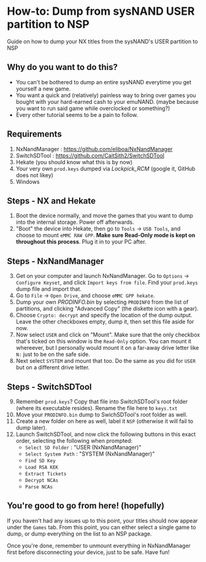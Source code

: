 # How-to: Dump from sysNAND USER partition to NSP
Guide on how to dump your NX titles from the sysNAND's USER partition to NSP

## Why do you want to do this?
- You can't be bothered to dump an entire sysNAND everytime you get yourself a new game.
- You want a quick and (relatively) painless way to bring over games you bought with your hard-earned cash to your emuNAND. (maybe because you want to run said game while overclocked or something?)
- Every other tutorial seems to be a pain to follow.

## Requirements
1. NxNandManager : https://github.com/eliboa/NxNandManager
2. SwitchSDTool : https://github.com/CaitSith2/SwitchSDTool
3. Hekate (you should know what this is by now)
4. Your very own `prod.keys` dumped via *Lockpick_RCM* (google it, GitHub does not likey)
5. Windows

## Steps - NX and Hekate
1. Boot the device normally, and move the games that you want to dump into the internal storage. Power off afterwards.
2. "Boot" the device into Hekate, then go to `Tools` -> `USB Tools`, and choose to mount `eMMC RAW GPP`. **Make sure Read-Only mode is kept on throughout this process**. Plug it in to your PC after.

## Steps - NxNandManager
3. Get on your computer and launch NxNandManager. Go to `Options` -> `Configure Keyset`, and click `Import keys from file`. Find your `prod.keys` dump file and import that.
4. Go to `File` -> `Open Drive`, and choose `eMMC GPP hekate`.
5. Dump your own *PRODINFO.bin* by selecting `PRODINFO` from the list of partitions, and clicking "Advanced Copy" (the diskette icon with a gear).
6. Choose `Crypto: decrypt` and specify the location of the dump output. Leave the other checkboxes empty, dump it, then set this file aside for now.
7. Now select `USER` and click on "Mount". Make sure that the only checkbox that's ticked on this window is the `Read-Only` option. You can mount it whereever, but I personally would mount it on a far-away drive letter like `N:` just to be on the safe side.
8. Next select `SYSTEM` and mount that too. Do the same as you did for `USER` but on a different drive letter.

## Steps - SwitchSDTool
9. Remember `prod.keys`? Copy that file into SwitchSDTool's root folder (where its executable resides). Rename the file here to `keys.txt`
10. Move your `PRODINFO.bin` dump to SwichSDTool's root folder as well.
11. Create a new folder on here as well, label it `NSP` (otherwise it will fail to dump later).
12. Launch SwitchSDTool, and now click the following buttons in this exact order, selecting the following when prompted:
    - `Select SD Folder` : "USER (NxNandManager)"
    - `Select System Path` : "SYSTEM (NxNandManager)"
    - `Find SD Key`
    - `Load RSA KEK`
    - `Extract Tickets`
    - `Decrypt NCAs`
    - `Parse NCAs`

## You're good to go from here! (hopefully)
If you haven't had any issues up to this point, your titles should now appear under the `Games` tab. From this point, you can either select a single game to dump, or dump everything on the list to an NSP package.

Once you're done, remember to unmount everything in NxNandManager first before disconnecting your device, just to be safe. Have fun!
